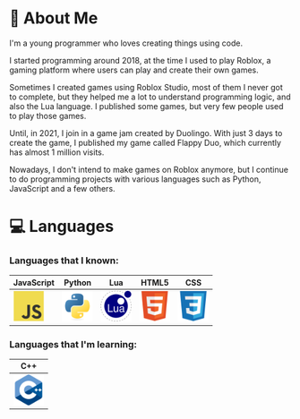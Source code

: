 # 👤 About Me

I'm a young programmer who loves creating things using code. 

I started programming around 2018, at the time I used to play Roblox, a gaming platform where users can play and create their own games. 

Sometimes I created games using Roblox Studio, most of them I never got to complete, but they helped me a lot to understand programming logic, and also the Lua language. I published some games, but very few people used to play those games. 

Until, in 2021, I join in a game jam created by Duolingo. With just 3 days to create the game, I published my game called Flappy Duo, which currently has almost 1 million visits.

Nowadays, I don't intend to make games on Roblox anymore, but I continue to do programming projects with various languages such as Python, JavaScript and a few others.

# 💻 Languages
### Languages that I known:

| JavaScript | Python | Lua | HTML5 | CSS |
|-----|-----|-----|-----|-----|
|  <img src="https://github.com/devicons/devicon/blob/master/icons/javascript/javascript-original.svg" title="JavaScript"  alt="JavaScript" width="55" height="55"/>   | <img src="https://github.com/devicons/devicon/blob/master/icons/python/python-original.svg" title="Python"  alt="Python" width="55" height="55"/>|  <img src="https://github.com/devicons/devicon/blob/master/icons/lua/lua-original.svg" title="Lua"  alt="Lua" width="55" height="55"/>|<img src="https://github.com/devicons/devicon/blob/master/icons/html5/html5-original.svg" title="HTML5"  alt="HTML5" width="55" height="55"/>| <img src="https://github.com/devicons/devicon/blob/master/icons/css3/css3-original.svg" title="CSS5"  alt="CSS5" width="55" height="55"/>

### Languages that I'm learning:
| C++ |
|-----|
| <img src="https://github.com/devicons/devicon/blob/master/icons/cplusplus/cplusplus-original.svg" title="C++"  alt="C++" width="55" height="55"/>
